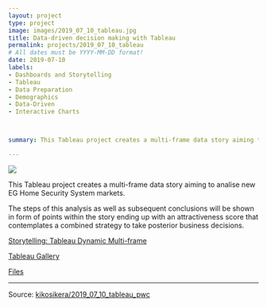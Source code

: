 ```yaml
---
layout: project
type: project
image: images/2019_07_10_tableau.jpg
title: Data-driven decision making with Tableau
permalink: projects/2019_07_10_tableau
# All dates must be YYYY-MM-DD format!
date: 2019-07-10
labels:
- Dashboards and Storytelling
- Tableau
- Data Preparation
- Demographics
- Data-Driven 
- Interactive Charts



summary: This Tableau project creates a multi-frame data story aiming to analise new EG Home Security System markets. The steps of this analysis as well as subsequent conclusions will be shown in form of points within the story ending up with an attractiveness score that contemplates a combined strategy to take posterior business decisions.

---
```


<img class="ui image" src="{{ site.baseurl }}/images/2019_07_10_tableau_pwc_CS.jpg">

This Tableau project creates a multi-frame data story aiming to analise new EG Home Security System markets. 

The steps of this analysis as well as subsequent conclusions will be shown in form of points within the story ending up with an attractiveness score that contemplates a combined strategy to take posterior business decisions.


[Storytelling: Tableau Dynamic Multi-frame](https://public.tableau.com/profile/cristiano.siqueira#!/vizhome/C5W6A1/FullStory)

[Tableau Gallery](https://public.tableau.com/profile/cristiano.siqueira#!)

[Files](https://github.com/kikosikera/2019_07_10_tableau_pwc/tree/master/csv)


<hr>

Source: <a href="https://github.com/kikosikera/2019_07_10_tableau_pwc"><i class="large github icon"></i>kikosikera/2019_07_10_tableau_pwc</a>
